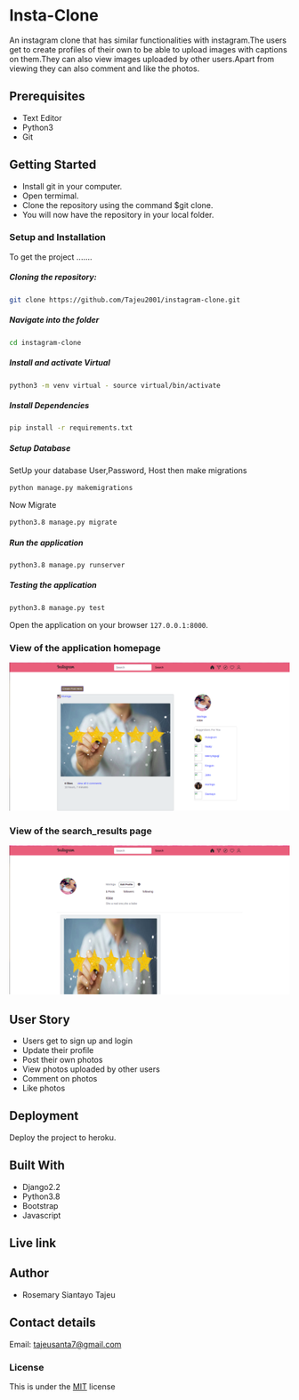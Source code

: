 # Insta-Clone

An instagram clone that has similar functionalities with instagram.The users get to create profiles of their own to be able to upload images with captions on them.They can also view images uploaded by other users.Apart from viewing they can also comment and like the photos.

## Prerequisites

* Text Editor
* Python3
* Git

## Getting Started

* Install git in your computer.
* Open termimal.
* Clone the repository using the command $git clone.
* You will now have the repository in your local folder.


### Setup and Installation  
To get the project .......    
##### Cloning the repository:  
 ```bash 
git clone https://github.com/Tajeu2001/instagram-clone.git
```
##### Navigate into the folder 
 ```bash 
cd instagram-clone
```
##### Install and activate Virtual  
 ```bash 
python3 -m venv virtual - source virtual/bin/activate  
```  
##### Install Dependencies  
 ```bash 
pip install -r requirements.txt 
```  
##### Setup Database  
SetUp your database User,Password, Host then make migrations
 ```bash 
python manage.py makemigrations
 ``` 
 Now Migrate  
 ```bash 
python3.8 manage.py migrate 
```
##### Run the application  
 ```bash 
python3.8 manage.py runserver 
```  
##### Testing the application  
 ```bash 
python3.8 manage.py test 
```
Open the application on your browser `127.0.0.1:8000`.  

### View of the application homepage

![alt text](https://github.com/Tajeu2001/instagram-clone/blob/master/static/images/home.png)

### View of the search_results page


![alt text](https://github.com/Tajeu2001/instagram-clone/blob/master/static/images/profile.png)

## User Story

* Users get to sign up and login
* Update their profile
* Post their own photos
* View photos uploaded by other users
* Comment on photos
* Like photos


## Deployment

Deploy the project to heroku.

## Built With

* Django2.2
* Python3.8
* Bootstrap
* Javascript

## Live link



## Author

* Rosemary Siantayo Tajeu

## Contact details
Email: tajeusanta7@gmail.com

### License
This is under the [MIT](LICENSE) license 